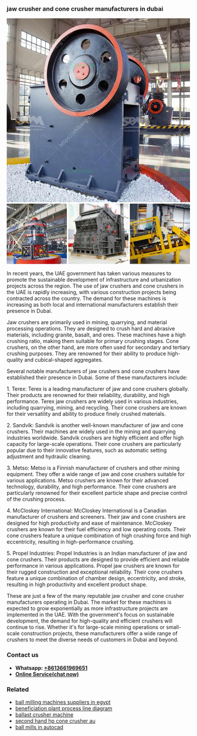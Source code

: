 <h3>jaw crusher and cone crusher manufacturers in dubai</h3><img src='1706753767.jpg' alt=''><p>In recent years, the UAE government has taken various measures to promote the sustainable development of infrastructure and urbanization projects across the region. The use of jaw crushers and cone crushers in the UAE is rapidly increasing, with various construction projects being contracted across the country. The demand for these machines is increasing as both local and international manufacturers establish their presence in Dubai.</p><p>Jaw crushers are primarily used in mining, quarrying, and material processing operations. They are designed to crush hard and abrasive materials, including granite, basalt, and ores. These machines have a high crushing ratio, making them suitable for primary crushing stages. Cone crushers, on the other hand, are more often used for secondary and tertiary crushing purposes. They are renowned for their ability to produce high-quality and cubical-shaped aggregates.</p><p>Several notable manufacturers of jaw crushers and cone crushers have established their presence in Dubai. Some of these manufacturers include:</p><p>1. Terex: Terex is a leading manufacturer of jaw and cone crushers globally. Their products are renowned for their reliability, durability, and high performance. Terex jaw crushers are widely used in various industries, including quarrying, mining, and recycling. Their cone crushers are known for their versatility and ability to produce finely crushed materials.</p><p>2. Sandvik: Sandvik is another well-known manufacturer of jaw and cone crushers. Their machines are widely used in the mining and quarrying industries worldwide. Sandvik crushers are highly efficient and offer high capacity for large-scale operations. Their cone crushers are particularly popular due to their innovative features, such as automatic setting adjustment and hydraulic cleaning.</p><p>3. Metso: Metso is a Finnish manufacturer of crushers and other mining equipment. They offer a wide range of jaw and cone crushers suitable for various applications. Metso crushers are known for their advanced technology, durability, and high performance. Their cone crushers are particularly renowned for their excellent particle shape and precise control of the crushing process.</p><p>4. McCloskey International: McCloskey International is a Canadian manufacturer of crushers and screeners. Their jaw and cone crushers are designed for high productivity and ease of maintenance. McCloskey crushers are known for their fuel efficiency and low operating costs. Their cone crushers feature a unique combination of high crushing force and high eccentricity, resulting in high-performance crushing.</p><p>5. Propel Industries: Propel Industries is an Indian manufacturer of jaw and cone crushers. Their products are designed to provide efficient and reliable performance in various applications. Propel jaw crushers are known for their rugged construction and exceptional reliability. Their cone crushers feature a unique combination of chamber design, eccentricity, and stroke, resulting in high productivity and excellent product shape.</p><p>These are just a few of the many reputable jaw crusher and cone crusher manufacturers operating in Dubai. The market for these machines is expected to grow exponentially as more infrastructure projects are implemented in the UAE. With the government's focus on sustainable development, the demand for high-quality and efficient crushers will continue to rise. Whether it's for large-scale mining operations or small-scale construction projects, these manufacturers offer a wide range of crushers to meet the diverse needs of customers in Dubai and beyond.</p><h3>Contact us</h3><ul><li><strong>Whatsapp:&nbsp;<a href="https://wa.me/8613661969651">+8613661969651</a></strong></li><li><a href="https://swt.shibang-china.com/?git&amp;zhl&amp;jaw crusher and cone crusher manufacturers in dubai"><strong>Online Service(chat now)</strong></a></li></ul><h3>Related</h3><ul><li><a href='ball milling machines suppliers in egypt.md'>ball milling machines suppliers in egypt</a></li><li><a href='beneficiation plant process line diagram.md'>beneficiation plant process line diagram</a></li><li><a href='ballast crusher machine.md'>ballast crusher machine</a></li><li><a href='second hand hp cone crusher au.md'>second hand hp cone crusher au</a></li><li><a href='ball mills in autocad.md'>ball mills in autocad</a></li></ul>